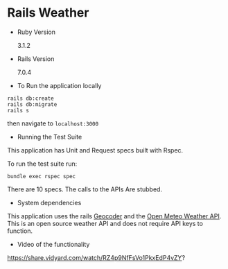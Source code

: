 # Rails Weather

- Ruby Version

  3.1.2

- Rails Version

  7.0.4

- To Run the application locally

```
rails db:create
rails db:migrate
rails s
```

then navigate to `localhost:3000`

- Running the Test Suite

This application has Unit and Request specs built with Rspec.

To run the test suite run:

```
bundle exec rspec spec
```

There are 10 specs. The calls to the APIs Are stubbed.

- System dependencies

This application uses the rails [Geocoder](https://github.com/alexreisner/geocoder) and the [Open Meteo Weather API](https://open-meteo.com/en). This is an open source weather API and does not require API keys to function.

- Video of the functionality

https://share.vidyard.com/watch/RZ4p9NfFsVo1PkxEdP4vZY?
